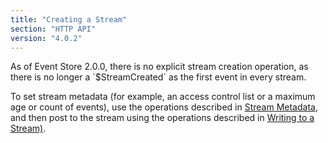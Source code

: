 ```yaml
---
title: "Creating a Stream"
section: "HTTP API"
version: "4.0.2"
---
```


<span class="note">
As of Event Store 2.0.0, there is no explicit stream creation operation, as there is no longer a `$StreamCreated` as the first event in every stream.
</span>

To set stream metadata (for example, an access control list or a maximum age or count of events), use the operations described in [Stream Metadata](/http-api/stream-metadata), and then post to the stream using the operations described in [Writing to a Stream)](/http-api/writing-to-a-stream).
